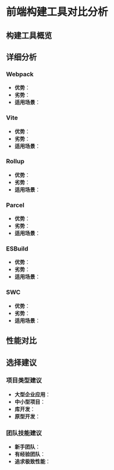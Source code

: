 # 前端构建工具对比分析

## 构建工具概览

<!-- TODO: 完成构建工具对比表格 -->
<!-- 请创建包含以下工具的对比表格：Webpack, Vite, Rollup, Parcel, ESBuild, SWC -->
<!-- 对比维度：构建速度、配置复杂度、生态系统、适用场景、学习成本 -->

## 详细分析

### Webpack
- **优势**：
- **劣势**：
- **适用场景**：

### Vite
- **优势**：
- **劣势**：
- **适用场景**：

### Rollup
- **优势**：
- **劣势**：
- **适用场景**：

### Parcel
- **优势**：
- **劣势**：
- **适用场景**：

### ESBuild
- **优势**：
- **劣势**：
- **适用场景**：

### SWC
- **优势**：
- **劣势**：
- **适用场景**：

## 性能对比

<!-- TODO: 添加性能测试结果 -->

## 选择建议

### 项目类型建议
- **大型企业应用**：
- **中小型项目**：
- **库开发**：
- **原型开发**：

### 团队技能建议
- **新手团队**：
- **有经验团队**：
- **追求极致性能**：
